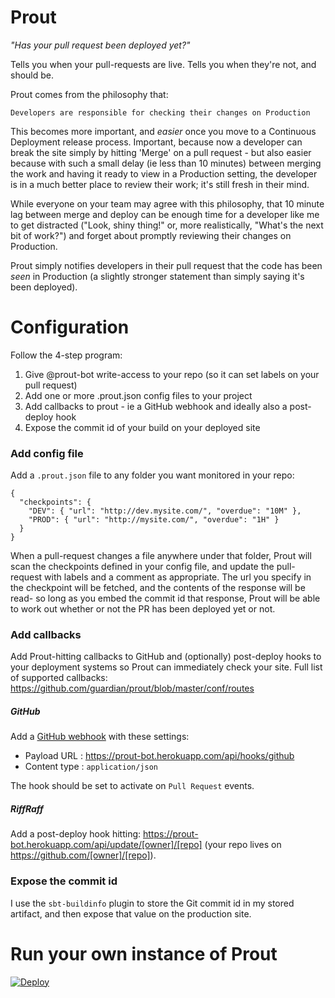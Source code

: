 # Prout

_"Has your pull request been deployed yet?"_

Tells you when your pull-requests are live. Tells you when they're not, and should be.

Prout comes from the philosophy that:

    Developers are responsible for checking their changes on Production

This becomes more important, and _easier_ once you move to a Continuous Deployment
release process. Important, because now a developer can break the site simply by
hitting 'Merge' on a pull request - but also easier because with such a small delay
(ie less than 10 minutes) between merging the work and having it ready to view in a
Production setting, the developer is in a much better place to review their work;
it's still fresh in their mind.

While everyone on your team may agree with this philosophy, that 10 minute lag
between merge and deploy can be enough time for a developer like me to get distracted
("Look, shiny thing!" or, more realistically, "What's the next bit of work?") and
forget about promptly reviewing their changes on Production.

Prout simply notifies developers in their pull request that the code has been _seen_
in Production (a slightly stronger statement than simply saying it's been deployed).


# Configuration

Follow the 4-step program:

1. Give @prout-bot write-access to your repo (so it can set labels on your pull request)
2. Add one or more .prout.json config files to your project
3. Add callbacks to prout - ie a GitHub webhook and ideally also a post-deploy hook
4. Expose the commit id of your build on your deployed site

### Add config file

Add a `.prout.json` file to any folder you want monitored in your repo:

```
{
  "checkpoints": {
    "DEV": { "url": "http://dev.mysite.com/", "overdue": "10M" },
    "PROD": { "url": "http://mysite.com/", "overdue": "1H" }
  }
}
```

When a pull-request changes a file anywhere under that folder, Prout will scan the
checkpoints defined in your config file, and update the pull-request with labels
and a comment as appropriate. The url you specify in the checkpoint will be fetched,
and the contents of the response will be read- so long as you embed the commit id
that response, Prout will be able to work out whether or not the PR has been deployed
yet or not.

### Add callbacks

Add Prout-hitting callbacks to GitHub and (optionally) post-deploy hooks to your deployment systems
so Prout can immediately check your site. Full list of supported callbacks: https://github.com/guardian/prout/blob/master/conf/routes

##### GitHub

Add a [GitHub webhook](https://developer.github.com/webhooks/creating/#setting-up-a-webhook)
with these settings:

* Payload URL : https://prout-bot.herokuapp.com/api/hooks/github
* Content type : `application/json`

The hook should be set to activate on `Pull Request` events.

##### RiffRaff

Add a post-deploy hook hitting: https://prout-bot.herokuapp.com/api/update/[owner]/[repo]
(your repo lives on https://github.com/[owner]/[repo]).

### Expose the commit id

I use the `sbt-buildinfo` plugin to store the Git commit id in my stored artifact, and then expose
that value on the production site.

# Run your own instance of Prout

[![Deploy](https://www.herokucdn.com/deploy/button.png)](https://heroku.com/deploy?template=https://github.com/guardian/prout)
